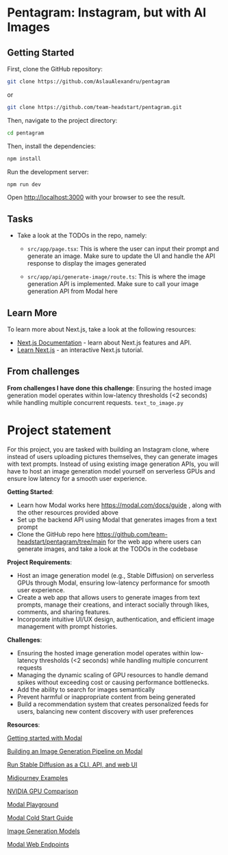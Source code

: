# Pentagram: Instagram, but with AI Images

## Getting Started

First, clone the GitHub repository:
```bash
git clone https://github.com/AslauAlexandru/pentagram
```

or 

```bash
git clone https://github.com/team-headstart/pentagram.git
```

Then, navigate to the project directory:

```bash
cd pentagram
```

Then, install the dependencies:

```bash
npm install
```

Run the development server:

```bash
npm run dev
```

Open [http://localhost:3000](http://localhost:3000) with your browser to see the result.

## Tasks

- Take a look at the TODOs in the repo, namely:

    - `src/app/page.tsx`: This is where the user can input their prompt and generate an image. Make sure to update the UI and handle the API response to display the images generated

    - `src/app/api/generate-image/route.ts`: This is where the image generation API is implemented. Make sure to call your image generation API from Modal here


## Learn More

To learn more about Next.js, take a look at the following resources:

- [Next.js Documentation](https://nextjs.org/docs) - learn about Next.js features and API.
- [Learn Next.js](https://nextjs.org/learn) - an interactive Next.js tutorial.

## From challenges
**From challenges I have done this challenge**:
Ensuring the hosted image generation model operates within low-latency thresholds (<2 seconds) while handling multiple concurrent requests.
``` text_to_image.py ```
# Project statement

For this project, you are tasked with building an Instagram clone, 
where instead of users uploading pictures themselves, they can generate images 
with text prompts. Instead of using existing image generation APIs, 
you will have to host an image generation model yourself on serverless GPUs and 
ensure low latency for a smooth user experience.

**Getting Started**:

- Learn how Modal works here https://modal.com/docs/guide , along with the other resources provided above
- Set up the backend API using Modal that generates images from a text prompt
- Clone the GitHub repo here https://github.com/team-headstart/pentagram/tree/main for the web app where users can generate images, and take a look at the TODOs in the codebase

**Project Requirements**:

- Host an image generation model (e.g., Stable Diffusion) on serverless GPUs through Modal, ensuring low-latency performance for smooth user experience.
- Create a web app that allows users to generate images from text prompts, manage their creations, and interact socially through likes, comments, and sharing features.
- Incorporate intuitive UI/UX design, authentication, and efficient image management with prompt histories.

**Challenges**:

- Ensuring the hosted image generation model operates within low-latency thresholds (<2 seconds) while handling multiple concurrent requests
- Managing the dynamic scaling of GPU resources to handle demand spikes without exceeding cost or causing performance bottlenecks.
- Add the ability to search for images semantically
- Prevent harmful or inappropriate content from being generated
- Build a recommendation system that creates personalized feeds for users, balancing new content discovery with user preferences

**Resources**:

[Getting started with Modal](https://modal.com/docs/examples/hello_world)

[Building an Image Generation Pipeline on Modal](https://www.youtube.com/watch?v=sHSKArbiKmU)

[Run Stable Diffusion as a CLI, API, and web UI](https://modal.com/docs/examples/text_to_image)

[Midjourney Examples](https://www.midjourney.com/explore?tab=top)

[NVIDIA GPU Comparison](https://www.digitalocean.com/community/tutorials/h100_vs_other_gpus_choosing_the_right_gpu_for_your_machine_learning_workload)

[Modal Playground](https://modal.com/playground/get_started)

[Modal Cold Start Guide](https://modal.com/docs/guide/cold-start)

[Image Generation Models](https://huggingface.co/models?pipeline_tag=text-to-image)

[Modal Web Endpoints](https://modal.com/docs/guide/webhooks)





